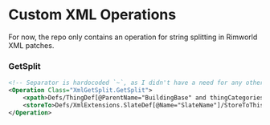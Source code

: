 # Custom XML Operations

For now, the repo only contains an operation for string splitting in Rimworld XML patches.

### GetSplit
```xml
<!-- Separator is hardocoded `~`, as I didn't have a need for any other -->
<Operation Class="XmlGetSplit.GetSplit">
    <xpath>Defs/ThingDef[@ParentName="BuildingBase" and thingCategories[li="BuildingsJoy"]]/building[joyKind="Television"]/watchBuildingStandDistanceRange</xpath>
    <storeTo>Defs/XmlExtensions.SlateDef[@Name="SlateName"]/StoreToThisElement</storeTo>
</Operation>
```
